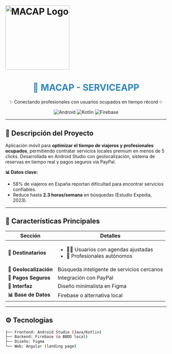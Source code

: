 # <img src="https://ibb.co/8DZhs9dy" alt="MACAP Logo" width="200"/>

<div align="center">
  <h1 style="color: #2E86C1;">📱 MACAP - SERVICEAPP</h1>
  <p>✨ Conectando profesionales con usuarios ocupados en tiempo récord ✨</p>
  
  ![Android](https://img.shields.io/badge/Android-3DDC84?style=for-the-badge&logo=android&logoColor=white)
  ![Kotlin](https://img.shields.io/badge/Kotlin-0095D5?style=for-the-badge&logo=kotlin&logoColor=white)
  ![Firebase](https://img.shields.io/badge/Firebase-FFCA28?style=for-the-badge&logo=firebase&logoColor=black)
</div>

---

## 🚀 **Descripción del Proyecto**
Aplicación móvil para **optimizar el tiempo de viajeros y profesionales ocupados**, permitiendo contratar servicios locales premium en menos de 5 clicks. Desarrollada en Android Studio con geolocalización, sistema de reservas en tiempo real y pagos seguros vía PayPal.

**📊 Datos clave:**
- 58% de viajeros en España reportan dificultad para encontrar servicios confiables.
- Reduce hasta **2.3 horas/semana** en búsquedas (Estudio Expedia, 2023).

---

## 🎯 **Características Principales**
| Sección | Detalles |
|---------|----------|
| **👥 Destinatarios** | <ul><li>🧑💼 Usuarios con agendas ajustadas</li><li>🔧 Profesionales autónomos</li></ul> |
| **📍 Geolocalización** | Búsqueda inteligente de servicios cercanos |
| **💸 Pagos Seguros** | Integración con PayPal |
| **📱 Interfaz** | Diseño minimalista en Figma |
| **📊 Base de Datos** | Firebase o alternativa local |

---

## ⚙️ **Tecnologías**
```bash
├── Frontend: Android Studio (Java/Kotlin)
├── Backend: Firebase (o BBDD local)
├── Diseño: Figma
└── Web: Angular (landing page)
